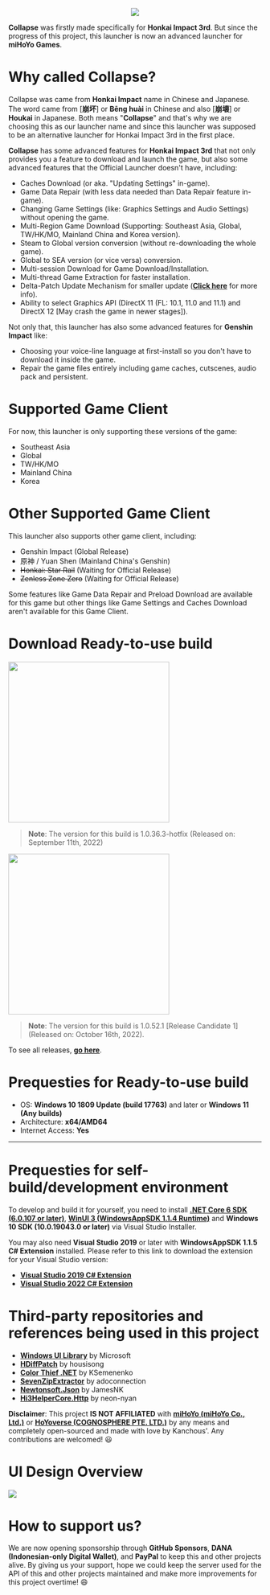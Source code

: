 <p align="center">
  <img src="https://raw.githubusercontent.com/neon-nyan/CollapseLauncher-Page/main/images/Banner20220719.webp"/>
</p>

**Collapse** was firstly made specifically for **Honkai Impact 3rd**. But since the progress of this project, this launcher is now an advanced launcher for **miHoYo Games**.

# Why called Collapse?
Collapse was came from **Honkai Impact** name in Chinese and Japanese. The word came from [**崩坏**] or **Bēng huài** in Chinese and also [**崩壊**] or **Houkai** in Japanese. Both means "**Collapse**" and that's why we are choosing this as our launcher name and since this launcher was supposed to be an alternative launcher for Honkai Impact 3rd in the first place.

**Collapse** has some advanced features for **Honkai Impact 3rd** that not only provides you a feature to download and launch the game, but also some advanced features that the Official Launcher doesn't have, including:
* Caches Download (or aka. "Updating Settings" in-game).
* Game Data Repair (with less data needed than Data Repair feature in-game).
* Changing Game Settings (like: Graphics Settings and Audio Settings) without opening the game.
* Multi-Region Game Download (Supporting: Southeast Asia, Global, TW/HK/MO, Mainland China and Korea version).
* Steam to Global version conversion (without re-downloading the whole game).
* Global to SEA version (or vice versa) conversion.
* Multi-session Download for Game Download/Installation.
* Multi-thread Game Extraction for faster installation.
* Delta-Patch Update Mechanism for smaller update ([**Click here**](https://github.com/neon-nyan/CollapseLauncher/wiki/Update-Game-Region-with-Delta-Patch) for more info).
* Ability to select Graphics API (DirectX 11 (FL: 10.1, 11.0 and 11.1) and DirectX 12 [May crash the game in newer stages]).

Not only that, this launcher has also some advanced features for **Genshin Impact** like:
* Choosing your voice-line language at first-install so you don't have to download it inside the game.
* Repair the game files entirely including game caches, cutscenes, audio pack and persistent.

# Supported Game Client
For now, this launcher is only supporting these versions of the game:
* Southeast Asia
* Global
* TW/HK/MO
* Mainland China
* Korea

# Other Supported Game Client
This launcher also supports other game client, including:
* Genshin Impact (Global Release)
* 原神 / Yuan Shen (Mainland China's Genshin)
* ~~Honkai: Star Rail~~ (Waiting for Official Release)
* ~~Zenless Zone Zero~~ (Waiting for Official Release)

Some features like Game Data Repair and Preload Download are available for this game but other things like Game Settings and Caches Download aren't available for this Game Client.

# Download Ready-to-use build
[<img src="https://user-images.githubusercontent.com/30566970/172445052-b0e62327-1d2e-4663-bc0f-af50c7f23615.svg" width="320"/>](https://github.com/neon-nyan/CollapseLauncher/releases/download/CL-v1.0.36.3-stable-hotfix/CL-1.0.36.3_Installer.exe)
> **Note**: The version for this build is 1.0.36.3-hotfix (Released on: September 11th, 2022)

[<img src="https://user-images.githubusercontent.com/30566970/172445153-d098de0d-1236-4124-8e13-05000b374eb6.svg" width="320"/>](https://github.com/neon-nyan/CollapseLauncher/releases/download/CL-v1.0.52.1-RC1/CL-1.0.52.1-RC1_Installer.exe)
> **Note**: The version for this build is 1.0.52.1 [Release Candidate 1] (Released on: October 16th, 2022).

To see all releases, [**go here**](https://github.com/neon-nyan/CollapseLauncher/releases).

# Prequesties for Ready-to-use build
- OS: **Windows 10 1809 Update (build 17763)** and later or **Windows 11 (Any builds)**
- Architecture: **x64/AMD64**
- Internet Access: **Yes**

***

# Prequesties for self-build/development environment
To develop and build it for yourself, you need to install [**.NET Core 6 SDK (6.0.107 or later)**](https://dotnet.microsoft.com/en-us/download/dotnet/6.0), [**WinUI 3 (WindowsAppSDK 1.1.4 Runtime)**](https://aka.ms/windowsappsdk/1.1/1.1.4/windowsappruntimeinstall-x64.exe) and **Windows 10 SDK (10.0.19043.0 or later)** via Visual Studio Installer.

You may also need **Visual Studio 2019** or later with **WindowsAppSDK 1.1.5 C# Extension** installed.
Please refer to this link to download the extension for your Visual Studio version:
- [**Visual Studio 2019 C# Extension**](https://aka.ms/windowsappsdk/1.1/1.1.5/WindowsAppSDK.Cs.Extension.Dev16.vsix)
- [**Visual Studio 2022 C# Extension**](https://aka.ms/windowsappsdk/1.1/1.1.5/WindowsAppSDK.Cs.Extension.Dev17.Standalone.vsix)

# Third-party repositories and references being used in this project
- [**Windows UI Library**](https://github.com/microsoft/microsoft-ui-xaml) by Microsoft
- [**HDiffPatch**](https://github.com/sisong/HDiffPatch) by housisong
- [**Color Thief .NET**](https://github.com/KSemenenko/ColorThief) by KSemenenko
- [**SevenZipExtractor**](https://github.com/neon-nyan/SevenZipExtractor) by adoconnection
- [**Newtonsoft.Json**](https://github.com/JamesNK/Newtonsoft.Json) by JamesNK
- [**Hi3HelperCore.Http**](https://github.com/neon-nyan/Hi3HelperCore.Http) by neon-nyan

**Disclaimer**: This project **IS NOT AFFILIATED** with [**miHoYo (miHoYo Co., Ltd.)**](https://www.mihoyo.com/) or [**HoYoverse (COGNOSPHERE PTE. LTD.)**](https://www.hoyoverse.com/en-us) by any means and completely open-sourced and made with love by Kanchous'. Any contributions are welcomed! 😃

# UI Design Overview
![](https://raw.githubusercontent.com/neon-nyan/CollapseLauncher-Page/main/images/AdvPanel1-6.webp)

# How to support us?
We are now opening sponsorship through **GitHub Sponsors**, **DANA (Indonesian-only Digital Wallet)**, and **PayPal** to keep this and other projects alive.
By giving us your support, hope we could keep the server used for the API of this and other projects maintained and make more improvements for this project overtime! :smile:
